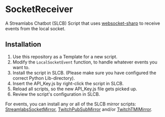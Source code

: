 # SocketReceiver

A Streamlabs Chatbot (SLCB) Script that uses [websocket-sharp](https://github.com/sta/websocket-sharp) to receive events from the local socket.

## Installation

1. Use this repository as a Template for a new script.
2. Modify the `LocalSocketEvent` function, to handle whatever events you want to.
3. Install the script in SLCB. (Please make sure you have configured the correct Python Lib-directory).
4. Insert the API_Key.js by right-click the script in SLCB.
5. Reload all scripts, so the new API_Key.js file gets picked up.
6. Review the script's configuration in SLCB.

For events, you can install any or all of the SLCB mirror scripts: [StreamlabsSocketMirror](https://github.com/nossebro/StreamlabsSocketMirror), [TwitchPubSubMirror](https://github.com/nossebro/TwitchPubSubMirror) and/or [TwitchTMIMirror](https://github.com/nossebro/TwitchTMIMirror).
